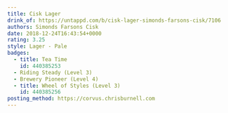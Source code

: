 ```yaml
---
title: Cisk Lager
drink_of: https://untappd.com/b/cisk-lager-simonds-farsons-cisk/7106
authors: Simonds Farsons Cisk
date: 2018-12-24T16:43:54+0000
rating: 3.25
style: Lager - Pale
badges:
  - title: Tea Time
    id: 440385253
  - Riding Steady (Level 3)
  - Brewery Pioneer (Level 4)
  - title: Wheel of Styles (Level 3)
    id: 440385256
posting_method: https://corvus.chrisburnell.com
---
```

